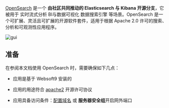 [OpenSearch](https://opensearch.org/) 是一个 **由社区共同推动的 Elasticsearch 与 Kibana 开源分支**，它被用于 实时流式分析 BI与数据可视化 数据搜索引擎  等场景。OpenSearch 是一个可扩展、灵活且可扩展的开源软件套件，适用于根据 Apache 2.0 许可的搜索、分析和可观测性应用程序。


![gui](https://libs.websoft9.com/Websoft9/DocsPicture/zh/opensearch/opensearch-gui-websoft9.png)


## 准备

在参阅本文档使用 OpenSearch 时，需要确保如下几点：

- 应用是基于 Websoft9 安装的

- 应用的用途符合 [apache2](https://opensource.org/licenses/Apache-2.0) 开源许可协议

- 应用具备访问条件：[配置域名](./domain-set) 或 **服务器安全组**开启网外端口